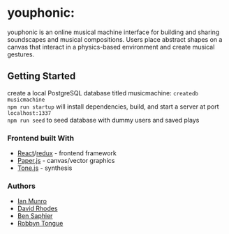 # youphonic:
youphonic is an online musical machine interface for building and sharing soundscapes and musical compositions. Users place abstract shapes on a canvas that interact in a physics-based environment and create musical gestures.

## Getting Started
create a local PostgreSQL database titled musicmachine: `createdb musicmachine`<br />
`npm run startup` will install dependencies, build, and start a server at port `localhost:1337`<br />
`npm run seed` to seed database with dummy users and saved plays

### Frontend built With
* <a href="https://github.com/facebook/react">React</a>/<a href="https://github.com/reactjs/redux">redux</a> - frontend framework
* <a href="http://paperjs.org/">Paper.js</a> - canvas/vector graphics
* <a href="http://tonejs.org">Tone.js</a> - synthesis

### Authors
* <a href="https://github.com/ianmunrobot">Ian Munro</a>
* <a href="https://github.com/dfrho">David Rhodes</a>
* <a href="https://github.com/bsaphier">Ben Saphier</a>
* <a href="https://github.com/RTongue">Robbyn Tongue</a>
